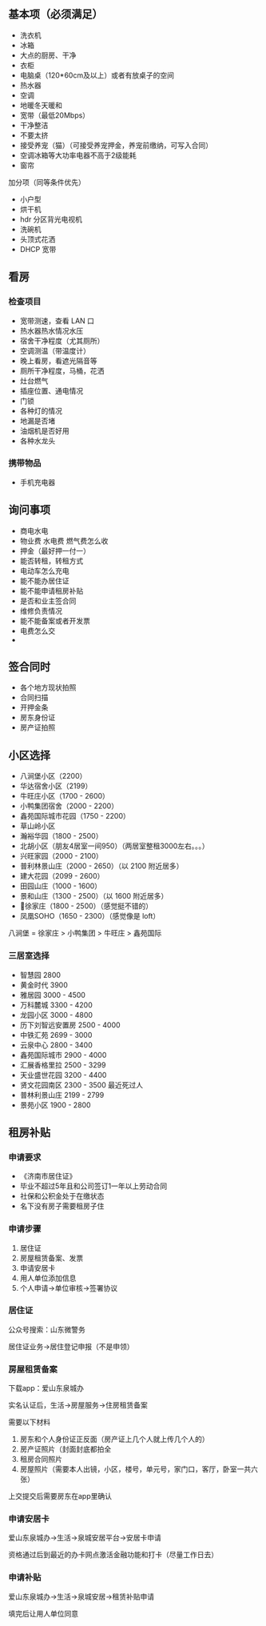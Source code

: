 ## 基本项（必须满足）

- 洗衣机
- 冰箱
- 大点的厨房、干净
- 衣柜
- 电脑桌（120*60cm及以上）或者有放桌子的空间
- 热水器
- 空调
- 地暖冬天暖和
- 宽带（最低20Mbps）
- 干净整洁
- 不要太挤
- 接受养宠（猫）（可接受养宠押金，养宠前缴纳，可写入合同）
- 空调冰箱等大功率电器不高于2级能耗
- 窗帘

加分项（同等条件优先）

- 小户型
- 烘干机
- hdr 分区背光电视机
- 洗碗机
- 头顶式花洒
- DHCP 宽带

## 看房

### 检查项目

- 宽带测速，查看 LAN 口
- 热水器热水情况水压
- 宿舍干净程度（尤其厕所）
- 空调测温（带温度计）
- 晚上看房，看遮光隔音等
- 厕所干净程度，马桶，花洒
- 灶台燃气
- 插座位置、通电情况
- 门锁
- 各种灯的情况
- 地漏是否堵
- 油烟机是否好用
- 各种水龙头

### 携带物品

- 手机充电器

## 询问事项

- 商电水电
- 物业费 水电费 燃气费怎么收
- 押金（最好押一付一）
- 能否转租，转租方式
- 电动车怎么充电
- 能不能办居住证
- 能不能申请租房补贴
- 是否和业主签合同
- 维修负责情况
- 能不能备案或者开发票
- 电费怎么交
- 

## 签合同时

- 各个地方现状拍照
- 合同扫描
- 开押金条
- 房东身份证
- 房产证拍照

## 小区选择

- 八涧堡小区（2200）
- 华达宿舍小区（2199）
- 牛旺庄小区（1700 - 2600）
- 小鸭集团宿舍（2000 - 2200）
- 鑫苑国际城市花园（1750 - 2200）
- 草山岭小区
- 瀚裕华园（1800 - 2500）
- 北胡小区（朋友4居室一间950）（两居室整租3000左右。。。）
- 兴旺家园（2000 - 2100）
- 普利林景山庄（2000 - 2650）（以 2100 附近居多）
- 建大花园（2099 - 2600）
- 田园山庄（1000 - 1600）
- 景和山庄（1300 - 2500）（以 1600 附近居多）
- 🌟徐家庄（1800 - 2500）（感觉挺不错的）
- 凤凰SOHO（1650 - 2300）（感觉像是 loft）

八涧堡 = 徐家庄 > 小鸭集团 > 牛旺庄 > 鑫苑国际

### 三居室选择

- 智慧园 2800
- 黄金时代 3900
- 雅居园 3000 - 4500
- 万科麓城 3300 - 4200
- 龙园小区 3000 - 4800
- 历下刘智远安置房 2500 - 4000
- 中铁汇苑 2699 - 3000
- 云泉中心 2800 - 3400
- 鑫苑国际城市 2900 - 4000
- 汇展香格里拉 2500 - 3299
- 天业盛世花园 3200 - 4400
- 贤文花园南区 2300 - 3500 最近死过人
- 普林利景山庄 2199 - 2799
- 景苑小区 1900 - 2800

## 租房补贴

### 申请要求

- 《济南市居住证》
- 毕业不超过5年且和公司签订1一年以上劳动合同
- 社保和公积金处于在缴状态
- 名下没有房子需要租房子住

### 申请步骤

1. 居住证
2. 房屋租赁备案、发票
3. 申请安居卡
4. 用人单位添加信息
5. 个人申请→单位审核→签署协议

### 居住证

公众号搜索：山东微警务

居住证业务→居住登记申报（不是申领）

### 房屋租赁备案

下载app：爱山东泉城办

实名认证后，生活→房屋服务→住房租赁备案

需要以下材料

1. 房东和个人身份证正反面（房产证上几个人就上传几个人的）
2. 房产证照片（封面封底都拍全
3. 租房合同照片
4. 房屋照片（需要本人出镜，小区，楼号，单元号，家门口，客厅，卧室一共六张）

上交提交后需要房东在app里确认

### 申请安居卡

爱山东泉城办→生活→泉城安居平台→安居卡申请

资格通过后到最近的办卡网点激活金融功能和打卡（尽量工作日去）

### 申请补贴

爱山东泉城办→生活→泉城安居→租赁补贴申请

填完后让用人单位同意